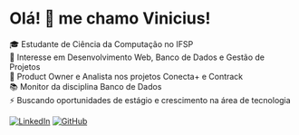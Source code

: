# Olá! 👋 me chamo Vinicius!

🎓 Estudante de Ciência da Computação no IFSP  
🧠 Interesse em Desenvolvimento Web, Banco de Dados e Gestão de Projetos  
💼 Product Owner e Analista nos projetos Conecta+ e Contrack  
📚 Monitor da disciplina Banco de Dados  
⚡ Buscando oportunidades de estágio e crescimento na área de tecnologia

[![LinkedIn](https://img.shields.io/badge/LinkedIn-blue?logo=linkedin)](https://linkedin.com/in/vrodriguescorreia)
[![GitHub](https://img.shields.io/badge/GitHub-black?logo=github)](https://github.com/vrodriguescorreia)
